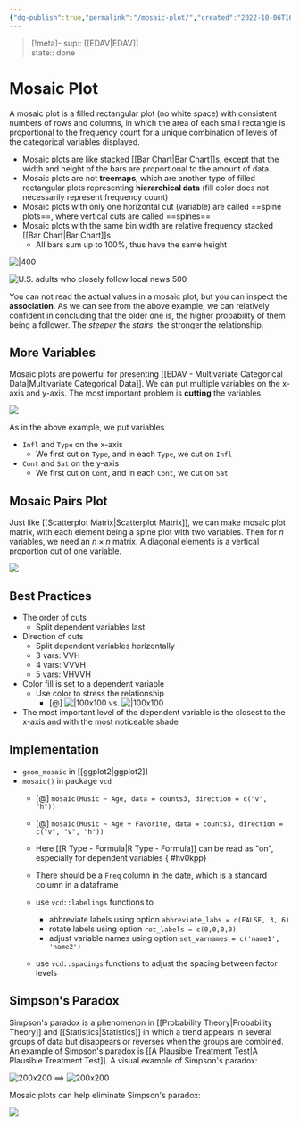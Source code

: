 ```yaml
---
{"dg-publish":true,"permalink":"/mosaic-plot/","created":"2022-10-06T16:42:45","updated":"2022-12-11T22:35:07"}
---
```


> [!meta]-
sup:: [[EDAV\|EDAV]]  
state:: done  

# Mosaic Plot

A mosaic plot is a filled rectangular plot (no white space) with consistent numbers of rows and columns, in which the area of each small rectangle is proportional to the frequency count for a unique combination of levels of the categorical variables displayed.

- Mosaic plots are like stacked [[Bar Chart\|Bar Chart]]s, except that the width and height of the bars are proportional to the amount of data.
- Mosaic plots are not **treemaps**, which are another type of filled rectangular plots representing **hierarchical data** (fill color does not necessarily represent frequency count)
- Mosaic plots with only one horizontal cut (variable) are called ==spine plots==, where vertical cuts are called ==spines==
- Mosaic plots with the same bin width are relative frequency stacked [[Bar Chart\|Bar Chart]]s
    - All bars sum up to 100%, thus have the same height

![|400](https://upload.wikimedia.org/wikipedia/commons/8/84/Mosaic-big.png)

![U.S. adults who closely follow local news|500](https://raw.githubusercontent.com/zcysxy/Figurebed/master/img/20221013150806.png)

You can not read the actual values in a mosaic plot, but you can inspect the **association**. As we can see from the above example, we can relatively confident in concluding that the older one is, the higher probability of them being a follower.
The *steeper* the *stairs*, the stronger the relationship.

## More Variables

Mosaic plots are powerful for presenting [[EDAV - Multivariate Categorical Data\|Multivariate Categorical Data]]. We can put multiple variables on the x-axis and y-axis. The most important problem is **cutting** the variables.

![](https://raw.githubusercontent.com/zcysxy/Figurebed/master/img/20221013185846.png)

As in the above example, we put variables

- `Infl` and `Type` on the x-axis
    - We first cut on `Type`, and in each `Type`, we cut on `Infl`
- `Cont` and `Sat` on the y-axis
    - We first cut on `Cont`, and in each `Cont`, we cut on `Sat`

## Mosaic Pairs Plot

Just like [[Scatterplot Matrix\|Scatterplot Matrix]], we can make mosaic plot matrix, with each element being a spine plot with two variables. Then for $n$ variables, we need an $n\times n$ matrix. A diagonal elements is a vertical proportion cut of one variable.

![](https://raw.githubusercontent.com/zcysxy/Figurebed/master/img/20221211221648.png)

## Best Practices

- The order of cuts
    - Split dependent variables last
- Direction of cuts
    - Split dependent variables horizontally
    - 3 vars: VVH
    - 4 vars: VVVH
    - 5 vars: VHVVH
- Color fill is set to a dependent variable
    - Use color to stress the relationship
        - [@] ![|100x100](https://raw.githubusercontent.com/zcysxy/Figurebed/master/img/20221013192907.png) vs. ![|100x100](https://raw.githubusercontent.com/zcysxy/Figurebed/master/img/20221013192932.png)
- The most important level of the dependent variable is the closest to the x-axis and with the most noticeable shade

## Implementation

- `geom_mosaic` in [[ggplot2\|ggplot2]]
- `mosaic()` in package `vcd`
    - [@] `mosaic(Music ~ Age, data = counts3, direction = c("v", "h"))`
    - [@] `mosaic(Music ~ Age + Favorite, data = counts3, direction = c("v", "v", "h"))`
    - Here [[R Type - Formula\|R Type - Formula]] can be read as "on", especially for dependent variables
{ #hv0kpp}

    - There should be a `Freq` column in the date, which is a standard column in a dataframe
    - use `vcd::labelings` functions to
        - abbreviate labels using option `abbreviate_labs = c(FALSE, 3, 6)`
        - rotate labels using option `rot_labels = c(0,0,0,0)`
        - adjust variable names using option `set_varnames = c('name1', 'name2')`
    - use `vcd::spacings` functions to adjust the spacing between factor levels

## Simpson's Paradox

Simpson's paradox is a phenomenon in [[Probability Theory\|Probability Theory]] and [[Statistics\|Statistics]] in which a trend appears in several groups of data but disappears or reverses when the groups are combined.
An example of Simpson's paradox is [[A Plausible Treatment Test\|A Plausible Treatment Test]].
A visual example of Simpson's paradox:

![200x200](https://raw.githubusercontent.com/zcysxy/Figurebed/master/img/20221013222838.png) ==> ![200x200](https://raw.githubusercontent.com/zcysxy/Figurebed/master/img/20221013222903.png)

Mosaic plots can help eliminate Simpson's paradox:

![](https://raw.githubusercontent.com/zcysxy/Figurebed/master/img/20221013223143.png)
